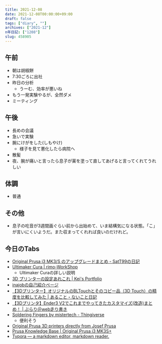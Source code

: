 ```yaml
---
title: 2021-12-08
date: 2021-12-08T00:00:00+09:00
draft: false
tags: ["diary", ""]
archives: ["2021-12"]
n年日記: ["1208"]
slug: 458905
---
```

## 午前
- 朝は胡椒餅
- 7:30ごろに出社
- 昨日の分析
  - うーむ、効率が悪いね
- もう一発実験やるが、全然ダメ
- ミーティング
## 午後
- 長めの会議
- 急いで実験
- 腕にけがをした(しもやけ)
  - 様子を見て悪化したら病院へ
- 散髪
- 夜、腕が痛いと言ったら息子が薬を塗って直してあげると言ってくれてうれしい
## 体調
- 普通
## その他
- 息子の吃音が3週間画ぐらい前から出始めて、いま結構気になる状態。「こ」が言いにくいようだ。また収まってくれれば良いのだけれど。
## 今日のTabs
- [Original Prusa i3 MK3/S のアップグレードまとめ - SatT99の日記](https://satt99.hatenablog.com/entry/2020/01/13/124955)
- [Ultimaker Cura | rimo-WorkShop](https://rimo-ws.com/tag/ultimaker-cura/)
  - Ultimaker Curaの詳しい説明
- [3D プリンターの設定あれこれ | Kei's Portfolio](https://aficionerds.com/blog/20190430_3dprinter_setting/)
- [inajobの自己紹介ページ](https://inajob.github.io/intro/)
- [【3Dプリンター】オリジナルのBLTouchとそのコピー品（3D Touch）の精度を比較してみた | あること・ないこと日記](https://terutakke.com/2019/09/accuracy-comparison-between-bltouch-and-3dtouch/)
- [【3Dプリンタ】Ender3 V2でこれまでやってきたカスタマイズ(改造)まとめ！ | ぶらり＠web走り書き](https://burariweb.info/gadget/3d-printer/ender3v2-customize-summary.html)
- [Soldering Fingers by mistertech - Thingiverse](https://www.thingiverse.com/thing:1725308)
  - 便利そう
- [Original Prusa 3D printers directly from Josef Prusa](https://www.prusa3d.com/)
- [Prusa Knowledge Base | Original Prusa i3 MK3S+](https://help.prusa3d.com/en/tag/mk3s-2/)
- [Typora — a markdown editor, markdown reader.](https://typora.io/)